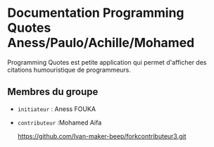 # Documentation Programming Quotes Aness/Paulo/Achille/Mohamed

Programming Quotes est petite application qui permet d'afficher des citations humouristique de programmeurs. 

## Membres du groupe

- `initiateur` : Aness FOUKA
- `contributeur` :Mohamed Aifa

  https://github.com/Ivan-maker-beep/forkcontributeur3.git
